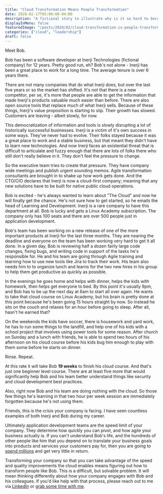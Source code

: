 ```yaml
---
title: "Cloud Transformation Means People Transformation"
date: 2020-02-17T05:00:00-04:00
description: "A fictional story to illustrate why is it so hard to become a cloud-first enterprise."
displayInMenu: false
featuredImage: "/posts/2020/02/cloud-transformation-is-people-transformation/reaching-out.jpg"
categories: ["cloud", "leadership"]
draft: false
---
```

Meet Bob.

Bob has been a software developer at Inerji Technologies (fictional company) for 12 years.  Pretty good run, eh?  Bob's not alone - Inerji has been a great place to work for a long time.  The average tenure is over 6 years there.

There are not many companies that do what Inerji does, but over the last five years or so the market has shifted.  It's not that there is a new competitor, per se, it's more that people are able to get the information that made Inerji's products valuable much easier than before.  There are also open source tools that replace much of what Inerji sells.  Because of these things, Inerji's value proposition is starting to slip.  Their growth has slowed.  Customers are leaving - albeit slowly, for now.

This democratization of information and tools is slowly disrupting a lot of historically successful businesses.  Inerji is a victim of it's own success in some ways.  They've never had to evolve.  Their folks stayed because it was a great place to work and a stable business, but that meant they didn't have to learn new technologies.  And now Inerji faces an existential threat that is difficult to articulate and fuzzy enough that there are lots of folks there who still don't really believe in it.  They don't feel the pressure to change.

So the executive team tries to create that pressure.  They have company wide meetings and publish urgent sounding memos.  Agile transformation consultants are brought in to shake up how work gets done.  And the CTO/CIO declares that Inerji is now a cloud-first company; meaning that any new solutions have to be built for native public cloud operations.

Bob is excited - he's always wanted to learn about "The Cloud" and now he will finally get the chance.  He's not sure how to get started, so he emails the head of Learning and Development.  Inerji is a rare company to have this department at all.  Bob is lucky and gets a Linux Academy subscription.  The company only has 100 seats and there are over 500 people just in application development.

Bob's team has been working on a new release of one of the more important products at Inerji for the last three months.  They are nearing the deadline and everyone on the team has been working very hard to get it all done.  In a given day, Bob is reviewing half a dozen fairly large code changes, fixing bugs, and writing code in support of the tasks he's responsible for.  He and his team are going through Agile training and learning how to use new tools like Jira to track their work.  His team also needs him to to organize lunch and learns for the two new hires in his group to help them get productive as quickly as possible.

In the evenings he goes home and helps with dinner, helps the kids with homework, then helps get everyone to bed.  By this point it's usually 9pm, and Bob has to be up the next day at 6am to start all over again.  He wants to take that cloud course on Linux Academy, but his brain is pretty done at this point because he's been going 15 hours straight by now.  So instead he sits on the couch and relaxes for an hour before going to sleep.  After all, hasn't he earned that?

On the weekends the kids have soccer, there is housework and yard work, he has to run some things to the landfill, and help one of his kids with a school project that involves using power tools for some reason.  After church on Sunday and a lunch with friends, he is able to spend two hours of his afternoon on his cloud course before his kids bug him enough to play with them some before he starts on dinner.  

Rinse.  Repeat.

At this rate it will take Bob **19 weeks** to finish his cloud course.  And that's just one beginner level course.  There are at least five more that would significantly help Bob and his team better understand things like security and cloud development best practices.

Also, right now Bob and his team are doing nothing with the cloud.  So those few things he's learning in that two hour per week session are immediately forgotten because he's not using them.

Friends, this is the crisis your company is facing.  I have seen countless examples of both Inerji and Bob during my career.  

Ultimately application development teams are the speed limit of your company.  They determine how quickly you can pivot, and how agile your business actually is.  If you can't understand Bob's life, and the hundreds of other people like him that you depend on to translate your business goals into products and services your customers pay for, then you are going to [spend millions](/posts/public-cloud-skills/) and get very little in return.

Transforming your company so that you can take advantage of the speed and quality improvements the cloud enables means figuring out how to transform people like Bob.  This is a difficult, but solvable problem.  It will mean thinking differently about how your company engages with Bob and his colleagues.  If you'd like help with that process, please reach out to me via [LinkedIn](https://www.linkedin.com/in/leejeason/) or [grab some time with me](https://calendly.com/lee-eason/consulting).
